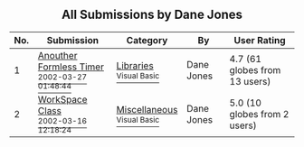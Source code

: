 ﻿<div align="center">

## All Submissions by Dane Jones

</div>

No.  | Submission | Category | By   | User Rating
---- | ---------- | -------- | ---- | -----------
1 | [Anouther Formless Timer<br /><sup>2002-03-27 01:48:44</sup>](https://github.com/Planet-Source-Code/dane-jones-anouther-formless-timer__1-33112) | [Libraries<br /><sup>Visual Basic</sup>](../ByCategory/libraries__1-49.md) | Dane Jones | 4.7 (61 globes from 13 users)
2 | [WorkSpace Class<br /><sup>2002-03-16 12:18:24</sup>](https://github.com/Planet-Source-Code/dane-jones-workspace-class__1-32746) | [Miscellaneous<br /><sup>Visual Basic</sup>](../ByCategory/miscellaneous__1-1.md) | Dane Jones | 5.0 (10 globes from 2 users)
